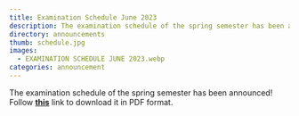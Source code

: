 ```yaml
---
title: Examination Schedule June 2023
description: The examination schedule of the spring semester has been announced!
directory: announcements
thumb: schedule.jpg
images:
  - EXAMINATION SCHEDULE JUNE 2023.webp
categories: announcement
---
```

The examination schedule of the spring semester has been announced!
Follow <a href="{{ site.baseurl }}/files/EXAMINATION SCHEDULE JUNE 2023.pdf" target="_blank"><strong>this</strong></a> link to download it in PDF format.
